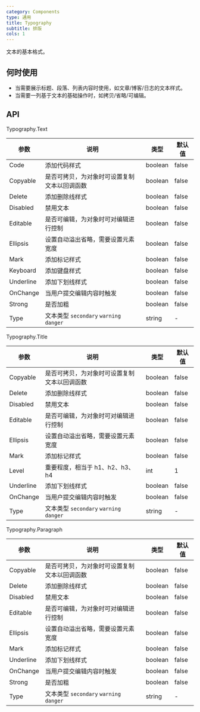 ```yaml
---
category: Components
type: 通用
title: Typography
subtitle: 排版
cols: 1
---
```


文本的基本格式。

## 何时使用

- 当需要展示标题、段落、列表内容时使用，如文章/博客/日志的文本样式。
- 当需要一列基于文本的基础操作时，如拷贝/省略/可编辑。


## API

Typography.Text

| 参数             | 说明                                         | 类型          | 默认值    |
| ---------------- | -------------------------------------------- | ------------- | --------- |
| Code | 添加代码样式 | boolean         | false         |
| Copyable | 	是否可拷贝，为对象时可设置复制文本以回调函数 | boolean         | false         |
| Delete | 	添加删除线样式 | boolean         | false         |
| Disabled | 禁用文本 | boolean         | false         |
| Editable | 是否可编辑，为对象时可对编辑进行控制 | boolean         | false         |
| Ellipsis | 设置自动溢出省略，需要设置元素宽度| boolean         | false         |
| Mark | 添加标记样式 | boolean         | false         |
| Keyboard | 添加键盘样式 | boolean         | false         
| Underline | 添加下划线样式 | boolean         | false         |
| OnChange | 当用户提交编辑内容时触发 | boolean         | false         |
| Strong | 是否加粗 | boolean         | false         |
| Type | 文本类型 `secondary` `warning` `danger` | string         | -         |

Typography.Title

| 参数             | 说明                                         | 类型          | 默认值    |
| ---------------- | -------------------------------------------- | ------------- | --------- |
| Copyable | 	是否可拷贝，为对象时可设置复制文本以回调函数 | boolean         | false         |
| Delete | 	添加删除线样式 | boolean         | false         |
| Disabled | 禁用文本 | boolean         | false         |
| Editable | 是否可编辑，为对象时可对编辑进行控制 | boolean         | false         |
| Ellipsis | 设置自动溢出省略，需要设置元素宽度| boolean         | false         |
| Mark | 添加标记样式 | boolean         | false         |
| Level | 重要程度，相当于 h1、h2、h3、h4 | int         | 1         
| Underline | 添加下划线样式 | boolean         | false         |
| OnChange | 当用户提交编辑内容时触发 | boolean         | false         |
| Type | 文本类型 `secondary` `warning` `danger` | string         | -         |

Typography.Paragraph

| 参数             | 说明                                         | 类型          | 默认值    |
| ---------------- | -------------------------------------------- | ------------- | --------- |
| Copyable | 	是否可拷贝，为对象时可设置复制文本以回调函数 | boolean         | false         |
| Delete | 	添加删除线样式 | boolean         | false         |
| Disabled | 禁用文本 | boolean         | false         |
| Editable | 是否可编辑，为对象时可对编辑进行控制 | boolean         | false         |
| Ellipsis | 设置自动溢出省略，需要设置元素宽度| boolean         | false         |
| Mark | 添加标记样式 | boolean         | false         |
| Underline | 添加下划线样式 | boolean         | false         |
| OnChange | 当用户提交编辑内容时触发 | boolean         | false         |
| Strong | 是否加粗 | boolean         | false         |
| Type | 文本类型 `secondary` `warning` `danger` | string         | -         |
